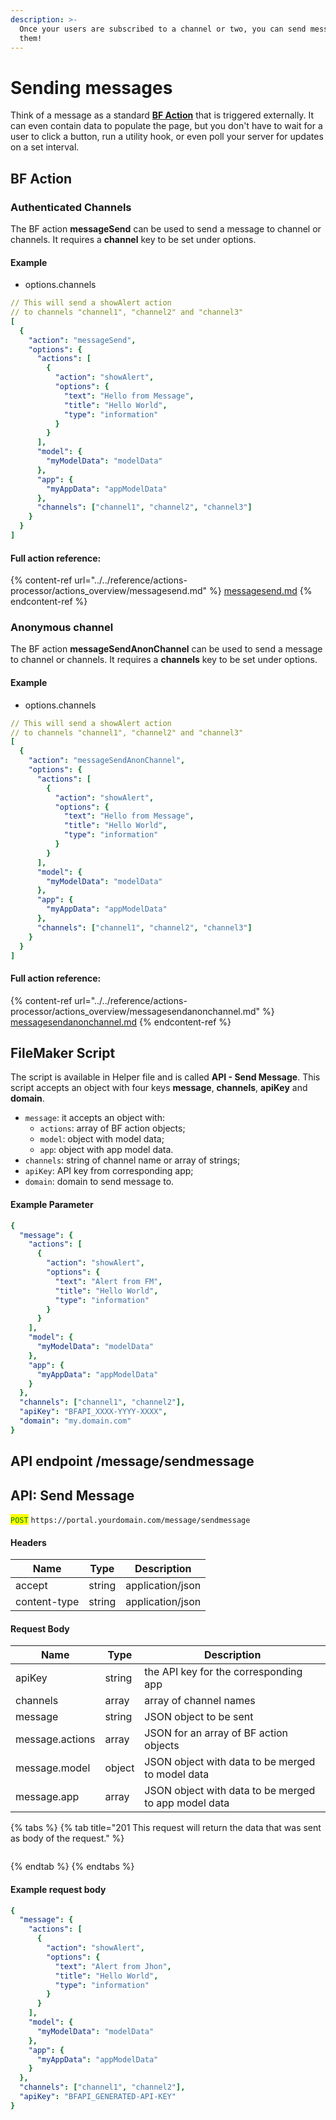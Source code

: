 ```yaml
---
description: >-
  Once your users are subscribed to a channel or two, you can send messages to
  them!
---
```


# Sending messages

Think of a message as a standard [**BF Action**](../../reference/actions-processor/actions_overview/) that is triggered externally. It can even contain data to populate the page, but you don't have to wait for a user to click a button, run a utility hook, or even poll your server for updates on a set interval.

## BF Action

### Authenticated Channels

The BF action **messageSend** can be used to send a message to channel or channels. It requires a **channel** key to be set under options.

#### Example

* options.channels

```yaml
// This will send a showAlert action
// to channels "channel1", "channel2" and "channel3"
[
  {
    "action": "messageSend",
    "options": {
      "actions": [
        {
          "action": "showAlert",
          "options": {
            "text": "Hello from Message",
            "title": "Hello World",
            "type": "information"
          }
        }
      ],
      "model": {
        "myModelData": "modelData"
      },
      "app": {
        "myAppData": "appModelData"
      },
      "channels": ["channel1", "channel2", "channel3"]
    }
  }
]
```

#### Full action reference:

{% content-ref url="../../reference/actions-processor/actions_overview/messagesend.md" %}
[messagesend.md](../../reference/actions-processor/actions_overview/messagesend.md)
{% endcontent-ref %}

### Anonymous channel

The BF action **messageSendAnonChannel** can be used to send a message to channel or channels. It requires a **channels** key to be set under options.

#### Example

* options.channels

```yaml
// This will send a showAlert action
// to channels "channel1", "channel2" and "channel3"
[
  {
    "action": "messageSendAnonChannel",
    "options": {
      "actions": [
        {
          "action": "showAlert",
          "options": {
            "text": "Hello from Message",
            "title": "Hello World",
            "type": "information"
          }
        }
      ],
      "model": {
        "myModelData": "modelData"
      },
      "app": {
        "myAppData": "appModelData"
      },
      "channels": ["channel1", "channel2", "channel3"]
    }
  }
]
```

#### Full action reference:

{% content-ref url="../../reference/actions-processor/actions_overview/messagesendanonchannel.md" %}
[messagesendanonchannel.md](../../reference/actions-processor/actions_overview/messagesendanonchannel.md)
{% endcontent-ref %}

## FileMaker Script

The script is available in Helper file and is called **API - Send Message**. This script accepts an object with four keys **message**, **channels**, **apiKey** and **domain**.

* `message`: it accepts an object with:
  * `actions`: array of BF action objects;
  * `model`: object with model data;
  * `app`: object with app model data.
* `channels`: string of channel name or array of strings;
* `apiKey`: API key from corresponding app;
* `domain`: domain to send message to.

#### Example Parameter

```yaml
{
  "message": {
    "actions": [
      {
        "action": "showAlert",
        "options": {
          "text": "Alert from FM",
          "title": "Hello World",
          "type": "information"
        }
      }
    ],
    "model": {
      "myModelData": "modelData"
    },
    "app": {
      "myAppData": "appModelData"
    }
  },
  "channels": ["channel1", "channel2"],
  "apiKey": "BFAPI_XXXX-YYYY-XXXX",
  "domain": "my.domain.com"
}
```

## API endpoint /message/sendmessage

## API: Send Message

<mark style="color:green;">`POST`</mark> `https://portal.yourdomain.com/message/sendmessage`

#### Headers

| Name         | Type   | Description      |
| ------------ | ------ | ---------------- |
| accept       | string | application/json |
| content-type | string | application/json |

#### Request Body

| Name            | Type   | Description                                          |
| --------------- | ------ | ---------------------------------------------------- |
| apiKey          | string | the API key for the corresponding app                |
| channels        | array  | array of channel names                               |
| message         | string | JSON object to be sent                               |
| message.actions | array  | JSON for an array of BF action objects               |
| message.model   | object | JSON object with data to be merged to model data     |
| message.app     | array  | JSON object with data to be merged to app model data |

{% tabs %}
{% tab title="201 This request will return the data that was sent as body of the request." %}
```
```
{% endtab %}
{% endtabs %}

#### Example request body

```yaml
{
  "message": {
    "actions": [
      {
        "action": "showAlert",
        "options": {
          "text": "Alert from Jhon",
          "title": "Hello World",
          "type": "information"
        }
      }
    ],
    "model": {
      "myModelData": "modelData"
    },
    "app": {
      "myAppData": "appModelData"
    }
  },
  "channels": ["channel1", "channel2"],
  "apiKey": "BFAPI_GENERATED-API-KEY"
}
```
